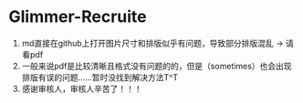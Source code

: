 # Glimmer-Recruite
1. md直接在github上打开图片尺寸和排版似乎有问题，导致部分排版混乱 -> 请看pdf
2. 一般来说pdf是比较清晰且格式没有问题的的，但是（sometimes）也会出现排版有误的问题……暂时没找到解决方法T^T
3. 感谢审核人，审核人辛苦了！！！
